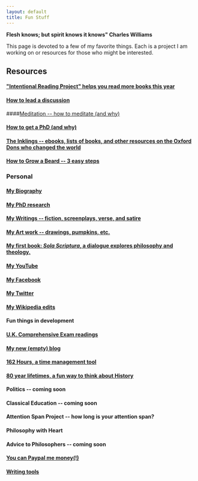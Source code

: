 ```yaml
---
layout: default
title: Fun Stuff
---
```


**Flesh knows; but spirit knows it knows" Charles Williams**


This page is devoted to a few of my favorite things. Each is a project I am working on or resources for those who might be interested.

## Resources ##

#### ["Intentional Reading Project" helps you read more books this year](http://www.readingintentionally.com)

#### [How to lead a discussion](http://www.wikihow.com/Lead-a-Discussion) ####

####[Meditation -- how to meditate (and why)](/meditation)

#### [How to get a PhD (and why)](/phd-how-to) 

#### [The Inklings -- ebooks, lists of books, and other resources on the Oxford Dons who changed the world](/inklings)

#### [How to Grow a Beard -- 3 easy steps](/beard) ####


### Personal ###

#### [My Biography](/bio)

#### [My PhD research](/phd)

#### [My Writings -- fiction, screenplays, verse, and satire](/writings)

#### [My Art work -- drawings, pumpkins, etc.](http://www.keithbuhler.com/art)

#### [My first book: *Sola Scriptura*, a dialogue explores philosophy and theology.](http://www.amazon.com/Sola-Scriptura-Dialogue-Keith-Buhler-ebook/dp/B009N27L12/ref=sr_1_9?ie=UTF8&qid=1401301911&sr=8-9&keywords=sola+scriptura)

#### [My YouTube](https://www.youtube.com/channel/UCDxfeT2v6-kFM12T7zD-K9Q)

#### [My Facebook](http://www.facebook.com/kedbuhler/)

#### [My Twitter](https://twitter.com/Keith_Buhler) 

#### [My Wikipedia edits](http://en.wikipedia.org/wiki/User:CircularReason)

#### Fun things in development ###


#### [U.K. Comprehensive Exam readings](/comps)

#### [My new (empty) blog](http://circularreason.github.io./blog)

#### [162 Hours, a time management tool](http://keithbuhler.com/goals/)
 
#### [80 year lifetimes, a fun way to think about History](https://docs.google.com/spreadsheets/d/1ZitnTtYNZLmUsKcQ0vu_cdzm_Plj5nupiyDrJEn4VV0/edit#gid=0) ####

#### Politics -- coming soon ####

#### Classical Education -- coming soon ####

#### Attention Span Project -- how long is your attention span?

#### Philosophy with Heart ####

#### Advice to Philosophers -- coming soon ####

#### [You can Paypal me money(!)](https://www.paypal.me/keithbuhler) ####


#### [Writing tools](/writing-tools)
